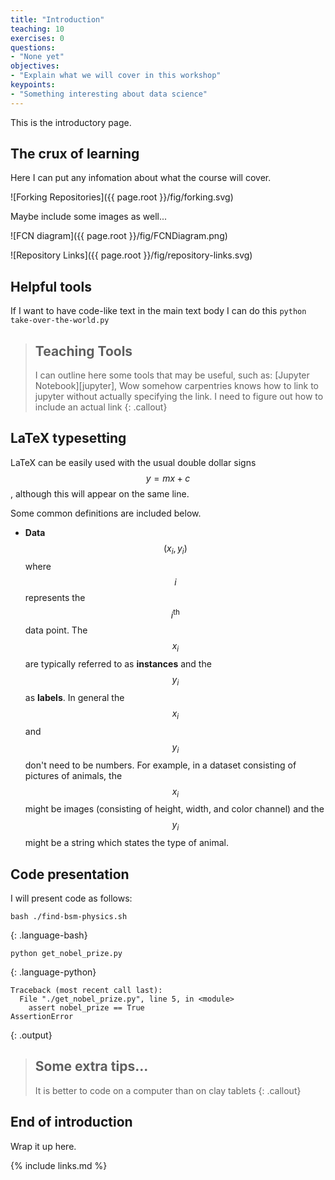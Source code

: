 ```yaml
---
title: "Introduction"
teaching: 10
exercises: 0
questions:
- "None yet"
objectives:
- "Explain what we will cover in this workshop"
keypoints:
- "Something interesting about data science"
---
```


This is the introductory page.

## The crux of learning

Here I can put any infomation about what the course will cover.

![Forking Repositories]({{ page.root }}/fig/forking.svg)

Maybe include some images as well...

![FCN diagram]({{ page.root }}/fig/FCNDiagram.png)

![Repository Links]({{ page.root }}/fig/repository-links.svg)

## Helpful tools

If I want to have code-like text in the main text body I can do this `python take-over-the-world.py`

> ## Teaching Tools
>
> I can outline here some tools that may be useful, such as:
> [Jupyter Notebook][jupyter],
> Wow somehow carpentries knows how to link to jupyter without actually specifying the link. 
> I need to figure out how to include an actual link
{: .callout}

## LaTeX typesetting

LaTeX can be easily used with the usual double dollar signs $$y = mx + c$$, although this will appear on the same line.

 Some common definitions are included below.
 
  * **Data** $$(x_i, y_i)$$ where $$i$$ represents the $$i^{\text{th}}$$ data point. The $$x_i$$ are typically referred to as **instances** and the $$y_i$$ as **labels**. In general the $$x_i$$ and $$y_i$$ don't need to be numbers. For example, in a dataset consisting of pictures of animals, the $$x_i$$ might be images (consisting of height, width, and color channel) and the $$y_i$$ might be a string which states the type of animal. 

## Code presentation

I will present code as follows:

~~~
bash ./find-bsm-physics.sh
~~~
{: .language-bash}

~~~
python get_nobel_prize.py
~~~
{: .language-python}

~~~
Traceback (most recent call last):
  File "./get_nobel_prize.py", line 5, in <module>
    assert nobel_prize == True
AssertionError
~~~
{: .output}


> ## Some extra tips...
>
> It is better to code on a computer than on clay tablets
{: .callout}

## End of introduction

Wrap it up here.

{% include links.md %}
